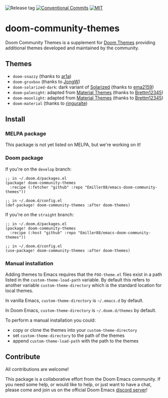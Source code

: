 ![Release tag](https://img.shields.io/github/tag/Emiller88/emacs-doom-community-themes.svg?label=release&style=flat-square)
[![Conventional Commits](https://img.shields.io/badge/Conventional%20Commits-1.0.0-yellow.svg)](https://conventionalcommits.org)
[![MIT](https://img.shields.io/badge/license-MIT-green.svg?style=flat-square)](./LICENSE)

# doom-community-themes

Doom Community Themes is a supplement for [Doom Themes] providing additional
themes developed and maintained by the community.

## Themes

- `doom-snazzy` (thanks to [ar1a])
- `doom-gruvbox` (thanks to [JongW])
- `doom-solarized-dark`: dark variant of [Solarized] (thanks to [ema2159])
- `doom-palenight`: adapted from [Material Themes] (thanks to [Brettm12345])
- `doom-moonlight`: adapted from [Material Themes] (thanks to [Brettm12345])
- `doom-material` (thanks to [ringuralte])

## Install

### MELPA package

This package is not yet listed on MELPA, but we're working on it!

### Doom package

If you're on the `develop` branch:

```emacs-lisp
;; in ~/.doom.d/packages.el
(package! doom-community-themes
  :recipe (:fetcher "github" :repo "Emiller88/emacs-doom-community-themes"))

;; in ~/.doom.d/config.el
(def-package! doom-community-themes :after doom-themes)
```

If you're on the `straight` branch:

```emacs-lisp
;; in ~/.doom.d/packages.el
(package! doom-community-themes
  :recipe (:host "github" :repo "Emiller88/emacs-doom-community-themes"))

;; in ~/.doom.d/config.el
(use-package! doom-community-themes :after doom-themes)
```

### Manual installation

Adding themes to Emacs requires that the `FOO-theme.el` files exist in a path
listed in the `custom-theme-load-path` variable. By default this refers to
another variable `custom-theme-directory` which is the standard location for
local themes.

In vanilla Emacs, `custom-theme-directory` is `~/.emacs.d` by default.

In Doom Emacs, `custom-theme-directory` is `~/.doom.d/themes` by default.

To perform a manual installation you could:
- copy or clone the themes into your `custom-theme-directory`
- set `custom-theme-directory` to the path of the themes
- append `custom-theme-load-path` with the path to the themes

## Contribute

All contributions are welcome!

This package is a collaborative effort from the Doom Emacs community. If you
need some help, or would like to help, or just want to have a chat, please come
and join us on the official Doom Emacs [discord server](https://discord.gg/bcZ6P3y)!


[ar1a]: https://github.com/ar1a
[JongW]: https://github.com/JongW
[ema2159]: https://github.com/ema2159
[Brettm12345]: https://github.com/Brettm12345
[ringuralte]: https://github.com/ringuralte

[Doom Themes]: https://github.com/hlissner/emacs-doom-themes
[Solarized]: https://ethanschoonover.com/solarized
[Material Themes]: https://github.com/equinusocio/vsc-material-theme
